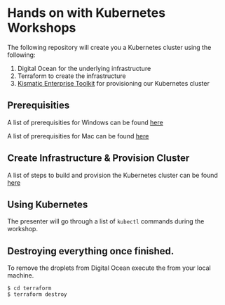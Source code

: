 # Hands on with Kubernetes Workshops

The following repository will create you a Kubernetes cluster using the following:

1. Digital Ocean for the underlying infrastructure
2. Terraform to create the infrastructure
3. [Kismatic Enterprise Toolkit](https://github.com/apprenda/kismatic) for provisioning our Kubernetes cluster

## Prerequisities

A list of prerequisities for Windows can be found [here](docs/windows-prerequisities.md)

A list of prerequisities for Mac can be found [here](docs/mac-prerequisities.md)

## Create Infrastructure & Provision Cluster

A list of steps to build and provision the Kubernetes cluster can be found [here](docs/build-cluster.md)

## Using Kubernetes

The presenter will go through a list of `kubectl` commands during the workshop.

## Destroying everything once finished.

To remove the droplets from Digital Ocean execute the from your local machine.

```
$ cd terraform
$ terraform destroy
```